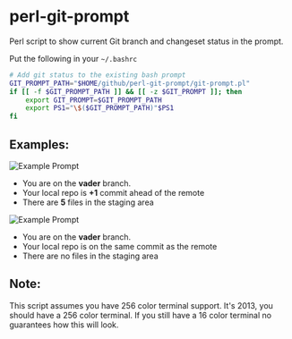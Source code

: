 perl-git-prompt
===============

Perl script to show current Git branch and changeset status in the prompt.

Put the following in your `~/.bashrc`

~~~bash
# Add git status to the existing bash prompt
GIT_PROMPT_PATH="$HOME/github/perl-git-prompt/git-prompt.pl"
if [[ -f $GIT_PROMPT_PATH ]] && [[ -z $GIT_PROMPT ]]; then
    export GIT_PROMPT=$GIT_PROMPT_PATH
    export PS1="\$($GIT_PROMPT_PATH)"$PS1
fi
~~~

Examples:
---------
![Example Prompt](http://www.perturb.org/images/git-prompt-1.png)

* You are on the **vader** branch.
* Your local repo is **+1** commit ahead of the remote
* There are **5** files in the staging area

![Example Prompt](http://www.perturb.org/images/git-prompt-2.png)

* You are on the **vader** branch.
* Your local repo is on the same commit as the remote
* There are no files in the staging area

Note:
-----
This script assumes you have 256 color terminal support. It's 2013, you
should have a 256 color terminal. If you still have a 16 color terminal
no guarantees how this will look.
